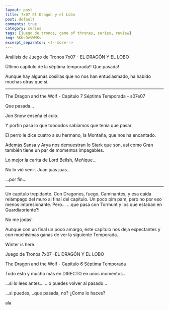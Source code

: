 ```yaml
---
layout: post
title: 7x07 El Dragón y el Lobo
post: default
comments: true
category: series
tags: [juego de tronos, game of thrones, series, review]
img: 3KKsOeVWMKs
excerpt_separator: <!--more-->
---
```


Análisis de Juego de Tronos 7x07 - EL DRAGÓN Y EL LOBO

Último capítulo de la séptima temporada!! Que pasada!

Aunque hay algunas cosillas que no nos han entusiasmado, ha habido muchas otras que sí.

<!--more-->

<hr>

The Dragon and the Wolf - Capítulo 7 Séptima Temporada - s07e07

Que pasada...

Jon Snow enseña el culo.

Y porfín pasa lo que toooodos sabíamos que tenía que pasar.

El perro le dice cuatro a su hermano, la Montaña, que nos ha encantado.

Además Sansa y Arya nos demuestran lo Stark que son, así como Gran también tiene un par de momentos impagables.

Lo mejor la carita de Lord Beilsh, Meñique...

No lo vió venir. Juan juas juas...

...por fin...

<hr>

Un capítulo trepidante. Con Dragones, fuego, Caminantes, y esa caída relámpago del muro al final del capítulo.
Un poco pim pam, pero no por eso menos impresionante.
Pero... ...que pasa con Tormunt y los que estaban en Guardiaoriente?!

No me jodas!

Aunque con un final un poco amargo, éste capítulo nos deja expectantes y con muchísimas ganas de ver la siguiente Temporada.

Winter is here.

Juego de Tronos 7x07 -EL DRAGÓN Y EL LOBO

The Dragon and the Wolf - Capítulo 6 Séptima Temporada

Todo esto y mucho más en DIRECTO en unos momentos...

...si lo lees antes... ...o puedes volver al pasado...

...si puedes, ..que pasada, no? ¿Como lo haces?

ala